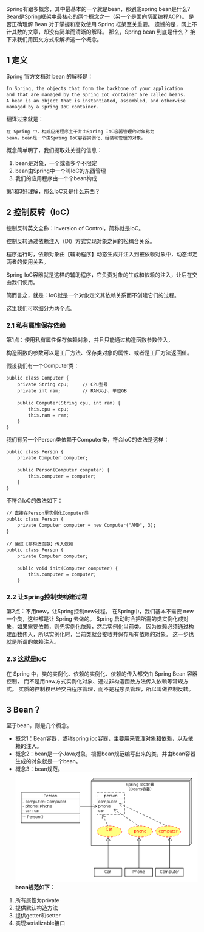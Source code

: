 Spring有跟多概念，其中最基本的一个就是bean，那到底spring bean是什么?
Bean是Spring框架中最核心的两个概念之一（另一个是面向切面编程AOP）。
是否正确理解 Bean 对于掌握和高效使用 Spring 框架至关重要。
遗憾的是，网上不计其数的文章，却没有简单而清晰的解释。
那么，Spring bean 到底是什么？
接下来我们用图文方式来解析这一个概念。

## 1 定义
Spring 官方文档对 bean 的解释是：
```
In Spring, the objects that form the backbone of your application 
and that are managed by the Spring IoC container are called beans. 
A bean is an object that is instantiated, assembled, and otherwise 
managed by a Spring IoC container.
```
翻译过来就是：
```
在 Spring 中，构成应用程序主干并由Spring IoC容器管理的对象称为
bean。bean是一个由Spring IoC容器实例化、组装和管理的对象。
```
概念简单明了，我们提取处关键的信息：

1. bean是对象，一个或者多个不限定
2. bean由Spring中一个叫IoC的东西管理
3. 我们的应用程序由一个个bean构成

第1和3好理解，那么IoC又是什么东西？

## 2 控制反转（IoC）
控制反转英文全称：Inversion of Control，简称就是IoC。

控制反转通过依赖注入（DI）方式实现对象之间的松耦合关系。

程序运行时，依赖对象由【辅助程序】动态生成并注入到被依赖对象中，动态绑定两者的使用关系。

Spring IoC容器就是这样的辅助程序，它负责对象的生成和依赖的注入，让后在交由我们使用。

简而言之，就是：IoC就是一个对象定义其依赖关系而不创建它们的过程。

这里我们可以细分为两个点。

### 2.1 私有属性保存依赖
第1点：使用私有属性保存依赖对象，并且只能通过构造函数参数传入，

构造函数的参数可以是工厂方法、保存类对象的属性、或者是工厂方法返回值。

假设我们有一个Computer类：
```
public class Computer {
    private String cpu;     // CPU型号
    private int ram;        // RAM大小，单位GB

    public Computer(String cpu, int ram) {
        this.cpu = cpu;
        this.ram = ram;
    }
}
```

我们有另一个Person类依赖于Computer类，符合IoC的做法是这样：
```
public class Person {
    private Computer computer;

    public Person(Computer computer) {
        this.computer = computer;
    }
}
```
不符合IoC的做法如下：
```
// 直接在Person里实例化Computer类
public class Person {
    private Computer computer = new Computer("AMD", 3);
}

// 通过【非构造函数】传入依赖
public class Person {
    private Computer computer;
    
    public void init(Computer computer) {
        this.computer = computer;
    }
```
### 2.2 让Spring控制类构建过程
第2点：不用new，让Spring控制new过程。
在Spring中，我们基本不需要 new 一个类，这些都是让 Spring 去做的。
Spring 启动时会把所需的类实例化成对象，如果需要依赖，则先实例化依赖，然后实例化当前类。
因为依赖必须通过构建函数传入，所以实例化时，当前类就会接收并保存所有依赖的对象。
这一步也就是所谓的依赖注入。

### 2.3 这就是IoC
在 Spring 中，类的实例化、依赖的实例化、依赖的传入都交由 Spring Bean 容器控制，
而不是用new方式实例化对象、通过非构造函数方法传入依赖等常规方式。
实质的控制权已经交由程序管理，而不是程序员管理，所以叫做控制反转。

## 3 Bean？
至于bean，则是几个概念。
- 概念1：Bean容器，或称spring ioc容器，主要用来管理对象和依赖，以及依赖的注入。
- 概念2：bean是一个Java对象，根据bean规范编写出来的类，并由bean容器生成的对象就是一个bean。
- 概念3：bean规范。
![title](.local/static/2020/0/4/1577947776396.1577947776662.png)
**bean规范如下：**
1. 所有属性为private
2. 提供默认构造方法
3. 提供getter和setter
4. 实现serializable接口